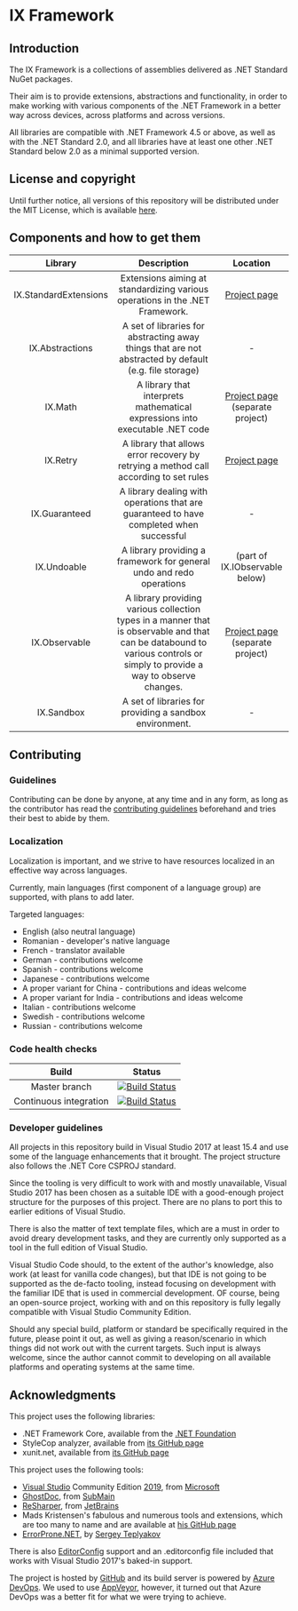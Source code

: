 # IX Framework

## Introduction

The IX Framework is a collections of assemblies delivered as .NET Standard NuGet packages.

Their aim is to provide extensions, abstractions and functionality, in order to make working with various components of the .NET Framework in
a better way across devices, across platforms and across versions.

All libraries are compatible with .NET Framework 4.5 or above, as well as with the .NET Standard 2.0, and all libraries have at least one other .NET
Standard below 2.0 as a minimal supported version.

## License and copyright

Until further notice, all versions of this repository will be distributed under the MIT License, which is available [here](LICENSE.md).

## Components and how to get them

| Library | Description | Location |
|:-------:|:-----------:|:--------:|
| IX.StandardExtensions | Extensions aiming at standardizing various operations in the .NET Framework. | [Project page](doc/IX.StandardExtensions.md) |
| IX.Abstractions | A set of libraries for abstracting away things that are not abstracted by default (e.g. file storage) | - |
| IX.Math | A library that interprets mathematical expressions into executable .NET code | [Project page](https://github.com/adimosh/IX.Math) (separate project) |
| IX.Retry | A library that allows error recovery by retrying a method call according to set rules | [Project page](doc/IX.Retry.md) |
| IX.Guaranteed | A library dealing with operations that are guaranteed to have completed when successful | - |
| IX.Undoable | A library providing a framework for general undo and redo operations | (part of IX.IObservable below) |
| IX.Observable | A library providing various collection types in a manner that is observable and that can be databound to various controls or simply to provide a way to observe changes. | [Project page](https://github.com/adimosh/IX.Observable) (separate project) |
| IX.Sandbox | A set of libraries for providing a sandbox environment. | - |

## Contributing

### Guidelines

Contributing can be done by anyone, at any time and in any form, as long as the contributor
has read the [contributing guidelines](https://adimosh.github.io/contributingguidelines)
beforehand and tries their best to abide by them.

### Localization

Localization is important, and we strive to have resources localized in an effective way across languages.

Currently, main languages (first component of a language group) are supported, with plans to add later.

Targeted languages:
- English (also neutral language)
- Romanian - developer's native language
- French - translator available
- German - contributions welcome
- Spanish - contributions welcome
- Japanese - contributions welcome
- A proper variant for China - contributions and ideas welcome
- A proper variant for India - contributions and ideas welcome
- Italian - contributions welcome
- Swedish - contributions welcome
- Russian - contributions welcome

### Code health checks

| Build | Status |
|:-----:|:------:|
| Master branch | [![Build Status](https://ixiancorp.visualstudio.com/IX.Framework/_apis/build/status/IX.Framework%20master%20CI?branchName=master)](https://ixiancorp.visualstudio.com/IX.Framework/_build/latest?definitionId=4&branchName=master) |
| Continuous integration | [![Build Status](https://ixiancorp.visualstudio.com/IX.Framework/_apis/build/status/IX.Framework%20continuous%20integration?branchName=dev)](https://ixiancorp.visualstudio.com/IX.Framework/_build/latest?definitionId=2&branchName=dev) |

### Developer guidelines

All projects in this repository build in Visual Studio 2017 at least 15.4 and use some of the language enhancements that it brought. The project
structure also follows the .NET Core CSPROJ standard.

Since the tooling is very difficult to work with and mostly unavailable, Visual Studio 2017 has been chosen as a suitable IDE with a good-enough
project structure for the purposes of this project. There are no plans to port this to earlier editions of Visual Studio.

There is also the matter of text template files, which are a must in order to avoid dreary development tasks, and they are currently only supported
as a tool in the full edition of Visual Studio.

Visual Studio Code should, to the extent of the author's knowledge, also work (at least for vanilla code changes), but that IDE is not going to
be supported as the de-facto tooling, instead focusing on development with the familiar IDE that is used in commercial development. OF course,
being an open-source project, working with and on this repository is fully legally compatible with Visual Studio Community Edition.

Should any special build, platform or standard be specifically required in the future, please point it out, as well as giving a reason/scenario
in which things did not work out with the current targets. Such input is always welcome, since the author cannot commit to developing on all
available platforms and operating systems at the same time.

## Acknowledgments

This project uses the following libraries:

- .NET Framework Core, available from the [.NET Foundation](https://github.com/dotnet)
- StyleCop analyzer, available from [its GitHub page](https://github.com/DotNetAnalyzers/StyleCopAnalyzers)
- xunit.net, available from [its GitHub page](http://xunit.github.io/)

This project uses the following tools:

- [Visual Studio](https://visualstudio.microsoft.com/) Community Edition [2019](https://visualstudio.microsoft.com/vs/), from [Microsoft](https://www.microsoft.com)
- [GhostDoc](http://submain.com/products/ghostdoc.aspx), from [SubMain](http://submain.com)
- [ReSharper](https://www.jetbrains.com/resharper/), from [JetBrains](https://www.jetbrains.com)
- Mads Kristensen's fabulous and numerous tools and extensions, which are too many to name and are available at
[his GitHub page](https://github.com/madskristensen/)
- [ErrorProne.NET](https://github.com/SergeyTeplyakov/ErrorProne.NET), by [Sergey Teplyakov](https://blogs.msdn.microsoft.com/seteplia/)

There is also [EditorConfig](http://editorconfig.org/) support and an .editorconfig file
included that works with Visual Studio 2017's baked-in support.

The project is hosted by [GitHub](https://github.com) and its build server is powered by
[Azure DevOps](https://dev.azure.com). We used to use [AppVeyor](https://www.appveyor.com/), however, it turned
out that Azure DevOps was a better fit for what we were trying to achieve.